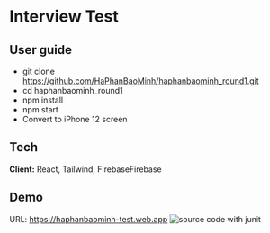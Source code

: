# Interview Test

## User guide

- git clone https://github.com/HaPhanBaoMinh/haphanbaominh_round1.git
- cd haphanbaominh_round1
- npm install
- npm start
- Convert to iPhone 12 screen

## Tech

**Client:** React, Tailwind, FirebaseFirebase

## Demo

URL: https://haphanbaominh-test.web.app
![source code with junit](https://scontent.fsgn5-3.fna.fbcdn.net/v/t1.15752-9/327908414_6128213347229864_3240820063615297924_n.jpg?_nc_cat=104&ccb=1-7&_nc_sid=ae9488&_nc_ohc=wfmCcT6r20gAX_zZLD1&_nc_ht=scontent.fsgn5-3.fna&oh=03_AdS9SLb36J6_24JDiNBqqpg_3EsetN_6ltJlKgSgkUs-Ug&oe=641F063F)
